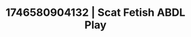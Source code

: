 ---
categories:
- Femme domination
- Satin sheets
- AI-generated
- Subtle dominance
- Moonlit passion
- ASMR
- Cosplay
- Hands behind back
image: /assets/images/1746580904132.jpg
layout: post
seo:
  description: Featured content with high-quality ABDL Play, Scat Fetish. HD images
    available.
  keywords: ABDL Play, Scat Fetish
  og_image: /assets/images/1746580904132.jpg
  schema_type: VisualArtwork
tags:
- '#1746580904132'
- ABDL Play
- Scat Fetish
title: 1746580904132 | Scat Fetish ABDL Play
---